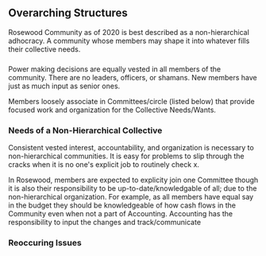 ## Overarching Structures

Rosewood Community as of 2020 is best described as a non-hierarchical adhocracy. A community whose members may shape it into whatever fills their collective needs. 

### 

Power making decisions are equally vested in all members of the community. There are no leaders, officers, or shamans. New members have just as much input as senior ones.

Members loosely associate in Committees/circle (listed below) that provide focused work and organization for the Collective Needs/Wants. 

### Needs of a Non-Hierarchical Collective

Consistent vested interest, accountability, and organization is necessary to non-hierarchical communities. It is easy for problems to slip through the cracks when it is no one's explicit job to routinely check x.

In Rosewood, members are expected to explicity join one Committee though it is also their responsibility to be up-to-date/knowledgable of all; due to the non-hierarchical organization. For example, as all members have equal say in the budget they should be knowledgeable of how cash flows in the Community even when not a part of Accounting. Accounting has the responsibility to input the changes and track/communicate  

### Reoccuring Issues